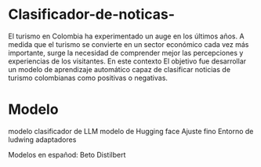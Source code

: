 # Clasificador-de-noticas-
El turismo en Colombia ha experimentado un auge en los últimos años. A medida que el turismo se convierte en un sector económico cada vez más importante, surge la necesidad de comprender mejor las percepciones y experiencias de los visitantes. En este contexto El objetivo fue desarrollar un modelo de aprendizaje automático capaz de clasificar noticias de turismo colombianas como positivas o negativas.

# Modelo 
modelo clasificador de LLM
modelo de Hugging face 
Ajuste fino 
Entorno de ludwing 
adaptadores 

Modelos en españod:
Beto
Distilbert
